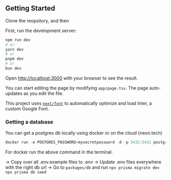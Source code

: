 ## Getting Started

Clone the reopsitory, and then

First, run the development server:

```bash
npm run dev
# or
yarn dev
# or
pnpm dev
# or
bun dev
```

Open [http://localhost:3000](http://localhost:3000) with your browser to see the result.

You can start editing the page by modifying `app/page.tsx`. The page auto-updates as you edit the file.

This project uses [`next/font`](https://nextjs.org/docs/basic-features/font-optimization) to automatically optimize and load Inter, a custom Google Font.

### Getting a database

You can get a postgres db locally using docker or on the cloud (neon.tech)

```jsx
docker run -e POSTGRES_PASSWORD=mysecretpassword -d -p 5432:5432 postgres
```

For docker run the above command in the terminal.

-> Copy over all .env.example files to .env
-> Update .env files everywhere with the right db url
-> Go to `packages/db` and run
`npx prisma migrate dev`
` npx prisma db seed`
